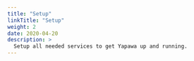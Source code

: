 ```yaml
---
title: "Setup"
linkTitle: "Setup"
weight: 2
date: 2020-04-20
description: >
  Setup all needed services to get Yapawa up and running.
---
```

